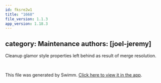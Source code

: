 ```yaml
---
id: fksre2w1
title: "1668"
file_version: 1.1.3
app_version: 1.18.3
---
```


## category: Maintenance authors: \[joel-jeremy\]

Cleanup glamor style properties left behind as result of merge resolution.

<br/>

This file was generated by Swimm. [Click here to view it in the app](https://app.swimm.io/repos/Z2l0aHViJTNBJTNBYWN0dWFsJTNBJTNBc2FuanBhcmVlaw==/docs/fksre2w1).
